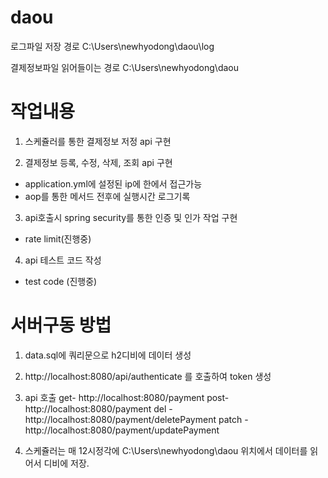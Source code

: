 # daou

로그파일 저장 경로
C:\Users\newhyodong\daou\log

결제정보파일 읽어들이는 경로
C:\Users\newhyodong\daou


# 작업내용

1. 스케쥴러를 통한 결제정보 저정 api 구현

2. 결제정보 등록, 수정, 삭제, 조회 api 구현
- application.yml에 설정된 ip에 한에서 접근가능
- aop를 통한 메서드 전후에 실행시간 로그기록

3. api호출시 spring security를 통한 인증 및 인가 작업 구현
- rate limit(진행중)

4. api 테스트 코드 작성
- test code (진행중)


# 서버구동 방법

1. data.sql에 쿼리문으로 h2디비에 데이터 생성

2. http://localhost:8080/api/authenticate  를 호출하여 token 생성

3. api 호출
get- http://localhost:8080/payment
post- http://localhost:8080/payment
del - http://localhost:8080/payment/deletePayment
patch - http://localhost:8080/payment/updatePayment

4. 스케쥴러는 매 12시정각에 C:\Users\newhyodong\daou 위치에서 데이터를 읽어서 디비에 저장.
